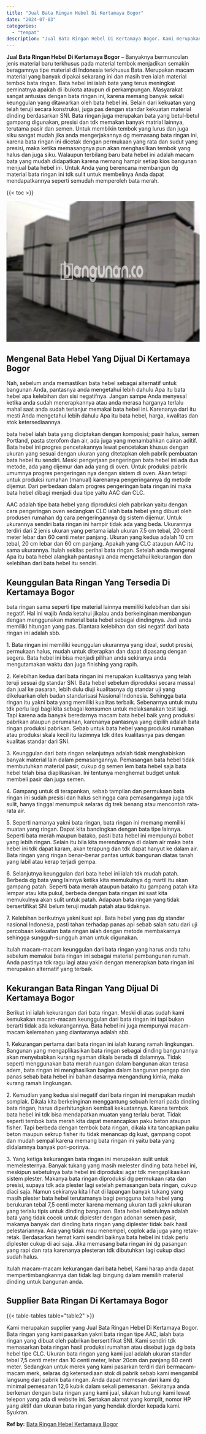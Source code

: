 ```yaml
---
title: "Jual Bata Ringan Hebel Di Kertamaya Bogor"
date: "2024-07-03"
categories: 
  - "tempat"
description: "Jual Bata Ringan Hebel Di Kertamaya Bogor. Kami merupakan supplier yang Jual Bata Ringan Hebel Di Kertamaya Bogor. Bata ringan yang kami pasarkan yakni bata..."
---
```


**Jual Bata Ringan Hebel Di Kertamaya Bogor** – Banyaknya bermunculan jenis material baru terkhusus pada material tembok menjadikan semakin beragamnya tipe material di Indonesia terkhusus Bata. Merupakan macam material yang banyak dipakai sekarang ini dan masih tren ialah material tembok bata ringan. Bata hebel ini ialah bata yang terus meningkat peminatnya apakah di ibukota ataupun di perkampungan. Masyarakat sangat antusias dengan bata ringan ini, karena memang banyak sekali keunggulan yang ditawarkan oleh bata hebel ini. Selain dari kekuatan yang telah teruji secara konstruksi, juga pas dengan standar kekuatan material dinding berdasarkan SNI. Bata ringan juga merupakan bata yang betul-betul gampang digunakan, presisi dan tdk memakan banyak matrial lainnya, terutama pasir dan semen. Untuk membikin tembok yang lurus dan juga siku sangat mudah jika anda mengerjakannya dg memasang bata ringan ini, karena bata ringan ini dicetak dengan permukaan yang rata dan sudut yang presisi, maka ketika memasangnya pun akan menghasilkan tembok yang halus dan juga siku. Walaupun terbilang baru bata hebel ini adalah macam bata yang mudah didapatkan karena memang hampir setiap kios bangunan menjual bata hebel ini. Untuk Anda yang berencana membangun dg material bata ringan ini tdk sulit untuk membelinya Anda dapat mendapatkannya seperti semudah memperoleh bata merah.

{{< toc >}}

![Jual Bata Ringan Hebel Di Kertamaya Bogor](/images/jual-hebel-murah-43.png)

## Mengenal Bata Hebel Yang Dijual Di Kertamaya Bogor

Nah, sebelum anda memastikan bata hebel sebagai alternatif untuk bangunan Anda, pantasnya anda mengetahui lebih dahulu Apa itu bata hebel apa kelebihan dan sisi negatifnya. Jangan sampe Anda menyesal ketika anda sudah menerapkannya atau anda merasa harganya terlalu mahal saat anda sudah terlanjur memakai bata hebel ini. Karenanya dari itu mesti Anda mengetahui lebih dahulu Apa itu bata hebel, harga, kwalitas dan stok ketersediaannya.

bata hebel ialah bata yang diciptakan dengan komposisi; pasir halus, semen Portland, pasta sterofom dan air, ada juga yang menambahkan cairan aditif. Bata hebel ini progres pencetakannya lewat pencetakan khusus dengan ukuran yang sesuai dengan ukuran yang ditetapkan oleh pabrik pembuatan bata hebel itu sendiri. Meski pengerjaan pengeringan bata hebel ini ada dua metode, ada yang dijemur dan ada yang di oven. Untuk produksi pabrik umumnya progres pengeringan nya dengan sistem di oven. Akan tetapi untuk produksi rumahan (manual) karenanya pengeringannya dg metode dijemur. Dari perbedaan dalam progres pengeringan bata ringan ini maka bata hebel dibagi menjadi dua tipe yaitu AAC dan CLC.

AAC adalah tipe bata hebel yang diproduksi oleh pabrikan yaitu dengan cara pengeringan oven sedangkan CLC ialah bata hebel yang dibuat oleh produsen rumahan dg cara pengeringannya dg sistem dijemur. Untuk ukurannya sendiri bata ringan ini hampir tidak ada yang beda. Ukurannya terdiri dari 2 jenis ukuran yang pertama ialah ukuran 7.5 cm tebal, 20 centi meter lebar dan 60 centi meter panjang. Ukuran yang kedua adalah 10 cm tebal, 20 cm lebar dan 60 cm panjang. Apakah yang CLC ataupun AAC itu sama ukurannya. Itulah sekilas perihal bata ringan. Setelah anda mengenal Apa itu bata hebel alangkah pantasnya anda mengetahui kekurangan dan kelebihan dari bata hebel itu sendiri.

## Keunggulan Bata Ringan Yang Tersedia Di Kertamaya Bogor

bata ringan sama seperti tipe material lainnya memiliki kelebihan dan sisi negatif. Hal ini wajib Anda ketahui jikalau anda berkeinginan membangun dengan menggunakan material bata hebel sebagai dindingnya. Jadi anda memiliki hitungan yang pas. Diantara kelebihan dan sisi negatif dari bata ringan ini adalah sbb.

1\. Bata ringan ini memiliki keunggulan ukurannya yang ideal, sudut presisi, permukaan halus, mudah untuk diterapkan dan dapat dipasang dengan segera. Bata hebel ini bisa menjadi pilihan anda sekiranya anda mengutamakan waktu dan juga finishing yang rapih.

2\. Kelebihan kedua dari bata ringan ini merupakan kualitasnya yang telah teruji sesuai dg standar SNI. Bata hebel sebelum diproduksi secara massal dan jual ke pasaran, lebih dulu diuji kualitasnya dg standar uji yang dikeluarkan oleh badan standarisasi Nasional Indonesia. Sehingga bata ringan itu yakni bata yang memiliki kualitas terbaik. Sebenarnya untuk mutu tdk perlu lagi bagi kita sebagai konsumen untuk melaksanakan test lagi. Tapi karena ada banyak beredarnya macam bata hebel baik yang produksi pabrikan ataupun perumahan, karenanya pantasnya yang dipilih adalah bata ringan produksi pabrikan. Sebab untuk bata hebel yang produksi rumahan atau produksi skala kecil itu lazimnya tdk dites kualitasnya pas dengan kualitas standar dari SNI.

3\. Keunggulan dari bata ringan selanjutnya adalah tidak menghabiskan banyak material lain dalam pemasangannya. Pemasangan bata hebel tidak membutuhkan material pasir, cukup dg semen lem bata hebel saja bata hebel telah bisa diaplikasikan. Ini tentunya menghemat budget untuk membeli pasir dan juga semen.

4\. Gampang untuk di terapankan, sebab tampilan dan permukaan bata ringan ini sudah presisi dan halus sehingga cara pemasangannya juga tdk sulit, hanya tinggal menumpuk selaras dg trek benang atau mencontoh rata-rata air.

5\. Seperti namanya yakni bata ringan, bata ringan ini memang memiliki muatan yang ringan. Dapat kita bandingkan dengan bata tipe lainnya. Seperti bata merah maupun batako, pasti bata hebel ini mempunyai bobot yang lebih ringan. Selain itu bila kita merendamnya di dalam air maka bata hebel ini tdk dapat karam, akan terapung dan tdk dapat hanyut ke dalam air. Bata ringan yang ringan benar-benar pantas untuk bangunan diatas tanah yang labil atau kerap terjadi gempa.

6\. Selanjutnya keunggulan dari bata hebel ini ialah tdk mudah patah. Berbeda dg bata yang lainnya ketika kita memukulnya dg martil itu akan gampang patah. Seperti bata merah ataupun batako itu gampang patah kita lempar atau kita pukul, berbeda dengan bata ringan ini saat kita memukulnya akan sulit untuk patah. Adapaun bata ringan yang tidak bersertifikat SNI belum teruji mudah patah atau tidaknya.

7\. Kelebihan berikutnya yakni kuat api. Bata hebel yang pas dg standar nasional Indonesia, pasti tahan terhadap panas api sebab salah satu dari uji percobaan kekuatan bata ringan ialah dengan metode membakarnya sehingga sungguh-sungguh aman untuk digunakan.

Itulah macam-macam keunggulan dari bata ringan yang harus anda tahu sebelum memakai bata ringan ini sebagai material pembangunan rumah. Anda pastinya tdk ragu lagi atau yakin dengan menerapkan bata ringan ini merupakan alternatif yang terbaik.

## Kekurangan Bata Ringan Yang Dijual Di Kertamaya Bogor

Berikut ini ialah kekurangan dari bata ringan. Meski di atas sudah kami kemukakan macam-macam keunggulan dari bata ringan ini tapi bukan berarti tidak ada kekurangannya. Bata hebel ini juga mempunyai macam-macam kelemahan yang diantaranya adalah sbb.

1\. Kekurangan pertama dari bata ringan ini ialah kurang ramah lingkungan. Bangunan yang mengaplikasikan bata ringan sebagai dinding bangunannya akan menyebabkan kurang nyaman dikala berada di dalamnya. Tidak seperti menggunakan bata merah ruangan dalam bangunan akan terasa adem, bata ringan ini menghasilkan bagian dalam bangunan pengap dan panas sebab bata hebel ini bahan dasarnya mengandung kimia, maka kurang ramah lingkungan.

2\. Kemudian yang kedua sisi negatif dari bata ringan ini merupakan mudah somplak. Dikala kita berkeinginan menggantung sebuah lemari pada dinding bata ringan, harus diperhitungkan kembali kekuatannya. Karena tembok bata hebel ini tdk bisa mendapatkan muatan yang terlalu berat. Tidak seperti tembok bata merah kita dapat menancapkan paku beton ataupun fisher. Tapi berbeda dengan tembok bata ringan, dikala kita tancapkan paku beton maupun sekrup fisher itu tidak menancap dg kuat, gampang copot dan mudah sempal karena memang bata ringan ini yaitu bata yang didalamnya banyak pori-porinya.

3\. Yang ketiga kekurangan bata ringan ini merupakan sulit untuk memelesternya. Banyak tukang yang masih melester dinding bata hebel ini, meskipun sebetulnya bata hebel ini diproduksi agar tdk mengaplikasikan sistem plester. Makanya bata ringan diproduksi dg permukaan rata dan presisi, supaya tdk ada plester lagi setelah pemasangan bata ringan, cukup diaci saja. Namun sekiranya kita lihat di lapangan banyak tukang yang masih plester bata hebel terutamanya bagi pengguna bata hebel yang berukuran tebal 7,5 centi meter karena memang ukuran tadi yakni ukuran yang terlalu tipis untuk dinding bangunan. Bata hebel sebetulnya adalah bata yang tidak cocok untuk diplester dengan adonan semen pasir, makanya banyak dari dinding bata ringan yang diplester tidak baik hasil pelestariannya. Ada yang tidak mau menempel, coplok ada juga yang retak-retak. Berdasarkan hemat kami sendiri baiknya bata hebel ini tidak perlu diplester cukup di aci saja. Jika memasang bata ringan ini dg pasangan yang rapi dan rata karenanya plesteran tdk dibutuhkan lagi cukup diaci sudah halus.

Itulah macam-macam kekurangan dari bata hebel, Kami harap anda dapat mempertimbangkannya dan tidak lagi bingung dalam memilih material dinding untuk bangunan anda.

## Supplier Bata Ringan Di Kertamaya Bogor

{{< table-tables table="table2" >}}

Kami merupakan supplier yang Jual Bata Ringan Hebel Di Kertamaya Bogor. Bata ringan yang kami pasarkan yakni bata ringan tipe AAC, ialah bata ringan yang dibuat oleh pabrikan bersertifikat SNI. Kami sendiri tdk memasarkan bata ringan hasil produksi rumahan atau disebut juga dg bata hebel tipe CLC. Ukuran bata ringan yang kami jual adalah ukuran standar tebal 7,5 centi meter dan 10 centi meter, lebar 20cm dan panjang 60 centi meter. Sedangkan untuk merek yang kami pasarkan terdiri dari bermacam-macam merk, selaras dg ketersediaan stok di pabrik sebab kami mengambil langsung dari pabrik bata ringan. Anda dapat memesan dari kami dg minimal pemesanan 12,6 kubik dalam sekali pemesanan. Sekiranya anda berkenan dengan bata ringan yang kami jual, silakan hubungi kami lewat telepon yang ada di website ini. Sertakan alamat yang komplit, nomor HP yang aktif dan ukuran bata ringan yang hendak diorder kepada kami. Syukran.

**Ref by:** [Bata Ringan Hebel Kertamaya Bogor](https://id.wikipedia.org/wiki/Bata)
